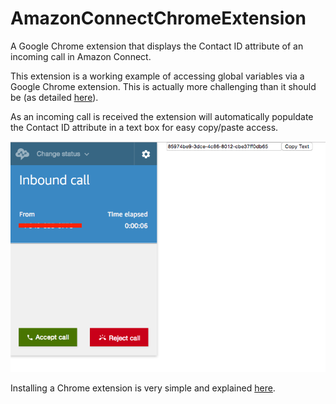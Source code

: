 # AmazonConnectChromeExtension
A Google Chrome extension that displays the Contact ID attribute of an incoming call in Amazon Connect.

This extension is a working example of accessing global variables via a Google Chrome extension. This is actually more challenging than it should be (as detailed [here](https://stackoverflow.com/questions/9602022/chrome-extension-retrieving-global-variable-from-webpage)). 

As an incoming call is received the extension will automatically populdate the Contact ID attribute in a text box for easy copy/paste access.


![](readme-images/example1.png)

Installing a Chrome extension is very simple and explained [here](https://developer.chrome.com/extensions/getstarted). 
